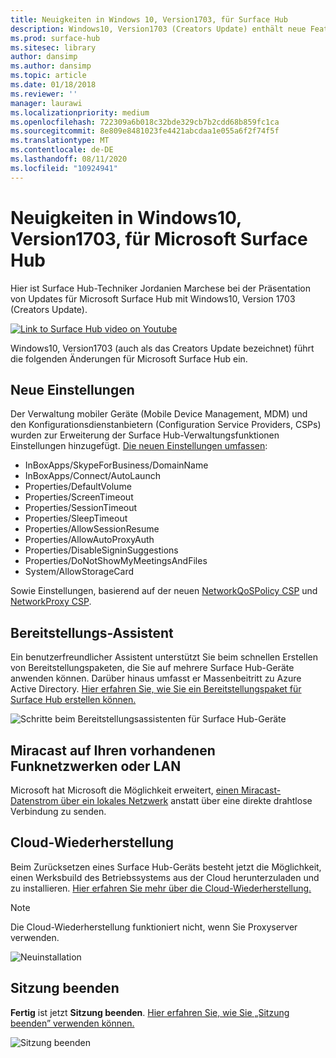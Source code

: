 ```yaml
---
title: Neuigkeiten in Windows 10, Version1703, für Surface Hub
description: Windows10, Version1703 (Creators Update) enthält neue Features für Microsoft Surface Hub.
ms.prod: surface-hub
ms.sitesec: library
author: dansimp
ms.author: dansimp
ms.topic: article
ms.date: 01/18/2018
ms.reviewer: ''
manager: laurawi
ms.localizationpriority: medium
ms.openlocfilehash: 722309a6b018c32bde329cb7b2cdd68b859fc1ca
ms.sourcegitcommit: 8e809e8481023fe4421abcdaa1e055a6f2f74f5f
ms.translationtype: MT
ms.contentlocale: de-DE
ms.lasthandoff: 08/11/2020
ms.locfileid: "10924941"
---
```

# Neuigkeiten in Windows10, Version1703, für Microsoft Surface Hub

Hier ist Surface Hub-Techniker Jordanien Marchese bei der Präsentation von Updates für Microsoft Surface Hub mit Windows10, Version 1703 (Creators Update). 

<a href="https://www.youtube.com/watch?v=R8tX10VIgq0" target="_blank"> <img src="images/whats-new-video-thumbnail.png" alt="Link to Surface Hub video on Youtube" /></a>

Windows10, Version1703 (auch als das Creators Update bezeichnet) führt die folgenden Änderungen für Microsoft Surface Hub ein.

## Neue Einstellungen

Der Verwaltung mobiler Geräte (Mobile Device Management, MDM) und den Konfigurationsdienstanbietern (Configuration Service Providers, CSPs) wurden zur Erweiterung der Surface Hub-Verwaltungsfunktionen Einstellungen hinzugefügt. [Die neuen Einstellungen umfassen](manage-settings-with-mdm-for-surface-hub.md):

- InBoxApps/SkypeForBusiness/DomainName
- InBoxApps/Connect/AutoLaunch
- Properties/DefaultVolume
- Properties/ScreenTimeout
- Properties/SessionTimeout
- Properties/SleepTimeout
- Properties/AllowSessionResume
- Properties/AllowAutoProxyAuth
- Properties/DisableSigninSuggestions
- Properties/DoNotShowMyMeetingsAndFiles
- System/AllowStorageCard

Sowie Einstellungen, basierend auf der neuen [NetworkQoSPolicy CSP](https://msdn.microsoft.com/windows/hardware/commercialize/customize/mdm/networkqospolicy-csp) und [NetworkProxy CSP](https://msdn.microsoft.com/windows/hardware/commercialize/customize/mdm/networkproxy-csp).
</br>

## Bereitstellungs-Assistent

Ein benutzerfreundlicher Assistent unterstützt Sie beim schnellen Erstellen von Bereitstellungspaketen, die Sie auf mehrere Surface Hub-Geräte anwenden können. Darüber hinaus umfasst er Massenbeitritt zu Azure Active Directory. [Hier erfahren Sie, wie Sie ein Bereitstellungspaket für Surface Hub erstellen können.](provisioning-packages-for-certificates-surface-hub.md)

![Schritte beim Bereitstellungsassistenten für Surface Hub-Geräte](images/wcd-wizard.png)
    
## Miracast auf Ihren vorhandenen Funknetzwerken oder LAN 

Microsoft hat Microsoft die Möglichkeit erweitert, [einen Miracast-Datenstrom über ein lokales Netzwerk](miracast-over-infrastructure.md) anstatt über eine direkte drahtlose Verbindung zu senden. 
    
## Cloud-Wiederherstellung

Beim Zurücksetzen eines Surface Hub-Geräts besteht jetzt die Möglichkeit, einen Werksbuild des Betriebssystems aus der Cloud herunterzuladen und zu installieren. [Hier erfahren Sie mehr über die Cloud-Wiederherstellung.](device-reset-surface-hub.md#cloud-recovery)

>[!NOTE]
>Die Cloud-Wiederherstellung funktioniert nicht, wenn Sie Proxyserver verwenden.
    
![Neuinstallation](images/reinstall.png)
    
## Sitzung beenden

**Fertig** ist jetzt **Sitzung beenden**. [Hier erfahren Sie, wie Sie „Sitzung beenden” verwenden können.](finishing-your-surface-hub-meeting.md) 

![Sitzung beenden](images/end-session.png)



 

 

